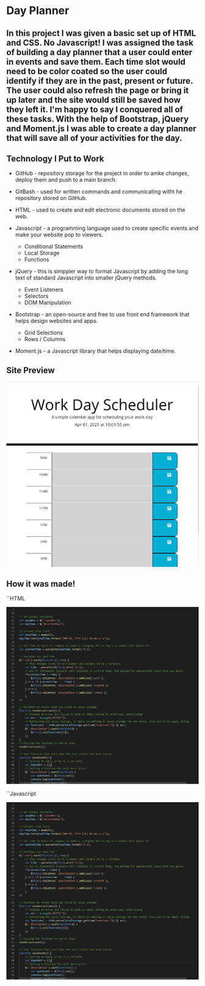 # Day Planner

## In this project I was given a basic set up of HTML and CSS. No Javascript! I was assigned the task of building a day planner that a user could enter in events and save them. Each time slot would need to be color coated so the user could identify if they are in the past, present or future. The user could also refresh the page or bring it up later and the site would still be saved how they left it. I'm happy to say I conquered all of these tasks. With the help of Bootstrap, jQuery and Moment.js I was able to create a day planner that will save all of your activities for the day.

## Technology I Put to Work
- GitHub - repository storage for the project in order to amke changes, deploy them and push to a main branch. 

- GitBash - used for written commands and communicating witht he repository stored on GitHub.

- HTML - used to create and edit electronic documents stored on the web.

- Javascript - a programming language used to create specific events and make your website pop to viewers.
    - Conditional Statements
    - Local Storage
    - Functions

- jQuery - this is simppler way to format Javascript by adding the long text of standard Javascript into smaller jQuery methods.
    - Event Listeners
    - Selectors
    - DOM Manipulation

- Bootstrap - an open-source and free to use front end framework that helps design websites and apps.
    - Grid Selections
    - Rows / Columns

- Moment.js - a Javascript library that helps displaying date/time.

## Site Preview

![Site](assets/images/websitesneakpeek.PNG)


## How it was made!
``HTML

![Code-Snippet](assets/images/htmlsnippet.PNG)



``Javascript

![Code-Snippet](assets/images/javascriptsnippet.PNG)